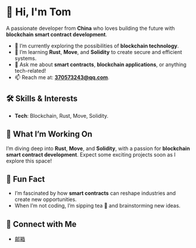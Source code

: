 # 👋 Hi, I'm Tom  
A passionate developer from **China** who loves building the future with **blockchain smart contract development**.  

- 🔭 I’m currently exploring the possibilities of **blockchain technology**.  
- 🌱 I’m learning **Rust**, **Move**, and **Solidity** to create secure and efficient systems.  
- 💬 Ask me about **smart contracts**, **blockchain applications**, or anything tech-related!  
- 📫 Reach me at: **370573243@qq.com**.  

## 🛠️ Skills & Interests  
- **Tech**: Blockchain, Rust, Move, Solidity.  

## 🚀 What I’m Working On  
I’m diving deep into **Rust**, **Move**, and **Solidity**, with a passion for **blockchain smart contract development**. Expect some exciting projects soon as I explore this space!  

## 🎯 Fun Fact  
- I’m fascinated by how **smart contracts** can reshape industries and create new opportunities.  
- When I’m not coding, I’m sipping tea 🍵 and brainstorming new ideas.  

## 📱 Connect with Me  
- [邮箱](mailto:370573243@qq.com)  
